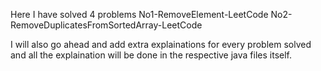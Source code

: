Here I have solved 4 problems 
No1-RemoveElement-LeetCode
No2-RemoveDuplicatesFromSortedArray-LeetCode



I will also go ahead and add extra explainations for every problem solved and all the explaination will be done in the respective java files itself.
